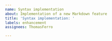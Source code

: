 ```yaml
---
name: Syntax implementation
about: Implementation of a new Markdown feature
title: 'Syntax implementation: '
labels: enhancement
assignees: ThomasFerro

---
```



